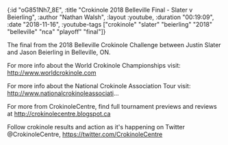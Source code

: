 {:id "oG851Nh7_8E",
 :title "Crokinole 2018 Belleville Final - Slater v Beierling",
 :author "Nathan Walsh",
 :layout :youtube,
 :duration "00:19:09",
 :date "2018-11-16",
 :youtube-tags
 ["crokinole"
  "slater"
  "beierling"
  "2018"
  "belleville"
  "nca"
  "playoff"
  "final"]}


The final from the 2018 Belleville Crokinole Challenge between Justin Slater and Jason Beierling in Belleville, ON.

For more info about the World Crokinole Championships visit: http://www.worldcrokinole.com

For more info about the National Crokinole Association Tour visit: http://www.nationalcrokinoleassociati...

For more from CrokinoleCentre, find full tournament previews and reviews at http://crokinolecentre.blogspot.ca

Follow crokinole results and action as it's happening on Twitter @CrokinoleCentre, https://twitter.com/CrokinoleCentre
